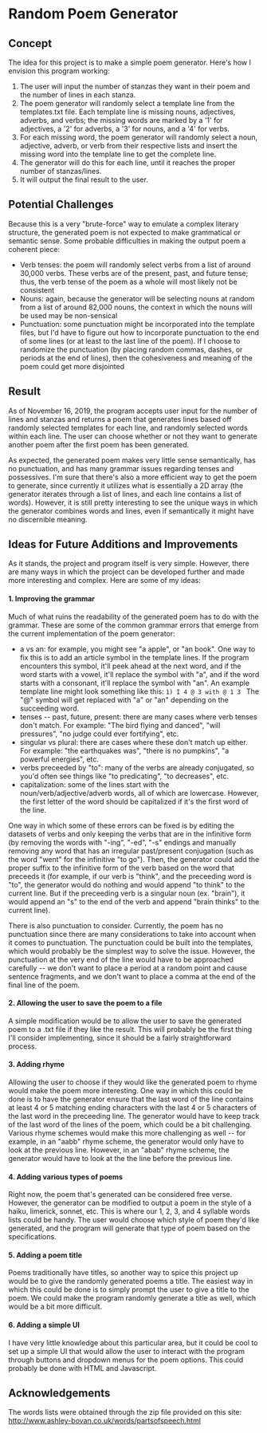 # Random Poem Generator 

## Concept 
The idea for this project is to make a simple poem generator.  Here's how I envision this program working:
1. The user will input the number of stanzas they want in their poem and the number of lines in each stanza.
2. The poem generator will randomly select a template line from the templates.txt file. Each template line is missing nouns, adjectives, adverbs, and verbs; the missing words are marked by a '1' for adjectives, a '2' for adverbs, a '3' for nouns, and a '4' for verbs. 
3. For each missing word, the poem generator will randomly select a noun, adjective, adverb, or verb from their respective lists and insert the missing word into the template line to get the complete line.
4. The generator will do this for each line, until it reaches the proper number of stanzas/lines. 
5. It will output the final result to the user. 

## Potential Challenges 

Because this is a very "brute-force" way to emulate a complex literary structure, the generated poem is not expected to make grammatical or semantic sense. Some probable difficulties in making the output poem a coherent piece:
- Verb tenses: the poem will randomly select verbs from a list of around 30,000 verbs. These verbs are of the present, past, and future tense; thus, the verb tense of the poem as a whole will most likely not be consistent
- Nouns: again, because the generator will be selecting nouns at random from a list of around 82,000 nouns, the context in which the nouns will be used may be non-sensical 
- Punctuation: some punctuation might be incorporated into the template files, but I'd have to figure out how to incorporate punctuation to the end of some lines (or at least to the last line of the poem). If I choose to randomize the punctuation (by placing random commas, dashes, or periods at the end of lines), then the cohesiveness and meaning of the poem could get more disjointed 

## Result 

As of November 16, 2019, the program accepts user input for the number of lines and stanzas and returns a poem that generates lines based off randomly selected templates for each line, and randomly selected words within each line. The user can choose whether or not they want to generate another poem after the first poem has been generated.

As expected, the generated poem makes very little sense semantically, has no punctuation, and has many grammar issues regarding tenses and possessives. I'm sure that there's also a more efficient way to get the poem to generate, since currently it utilizes what is essentially a 2D array (the generator iterates through a list of lines, and each line contains a list of words). However, it is still pretty interesting to see the unique ways in which the generator combines words and lines, even if semantically it might have no discernible meaning. 

## Ideas for Future Additions and Improvements 

As it stands, the project and program itself is very simple. However, there are many ways in which the project can be developed further and made more interesting and complex. Here are some of my ideas:

#### 1. Improving the grammar
Much of what ruins the readability of the generated poem has to do with the grammar. These are some of the common grammar errors that emerge from the current implementation of the poem generator:
- a vs an: for example, you might see "a apple", or "an book". One way to fix this is to add an article symbol in the template lines. If the program encounters this symbol, it'll peek ahead at the next word, and if the word starts with a vowel, it'll replace the symbol with "a", and if the word starts with a consonant, it'll replace the symbol with "an".
An example template line might look something like this:
      ```
      1) I 4 @ 3 with @ 1 3 
      ```
   The "@" symbol will get replaced with "a" or "an" depending on the succeeding word. 
- tenses -- past, future, present: there are many cases where verb tenses don't match. For example: "The bird flying and danced", "will pressures", "no judge could ever fortifying", etc. 
- singular vs plural: there are cases where these don't match up either. For example: "the earthquakes was", "there is no pumpkins", "a powerful energies", etc.    
- verbs preceeded by "to": many of the verbs are already conjugated, so you'd often see things like "to predicating", "to decreases", etc. 
- capitalization: some of the lines start with the noun/verb/adjective/adverb words, all of which are lowercase. However, the first letter of the word should be capitalized if it's the first word of the line.

One way in which some of these errors can be fixed is by editing the datasets of verbs and only keeping the verbs that are in the infinitive form (by removing the words with "-ing", "-ed", "-s" endings and manually removing any word that has an irregular past/present conjugation (such as the word "went" for the infinitive "to go"). Then, the generator could add the proper suffix to the infinitive form of the verb based on the word that preceeds it (for example, if our verb is "think", and the preceeding word is "to", the generator would do nothing and would append "to think" to the current line. But if the preceeding verb is a singular noun (ex. "brain"), it would append an "s" to the end of the verb and append "brain thinks" to the current line).  

There is also punctuation to consider. Currently, the poem has no punctuation since there are many considerations to take into account when it comes to punctuation. The punctuation could be built into the templates, which would probably be the simplest way to solve the issue. However, the punctuation at the very end of the line would have to be approached carefully -- we don't want to place a period at a random point and cause sentence fragments, and we don't want to place a comma at the end of the final line of the poem. 

#### 2. Allowing the user to save the poem to a file
A simple modification would be to allow the user to save the generated poem to a .txt file if they like the result. This will probably be the first thing I'll consider implementing, since it should be a fairly straightforward process. 
#### 3. Adding rhyme
Allowing the user to choose if they would like the generated poem to rhyme would make the poem more interesting. One way in which this could be done is to have the generator ensure that the last word of the line contains at least 4 or 5 matching ending characters with the last 4 or 5 characters of the last word in the preceeding line. The generator would have to keep track of the last word of the lines of the poem, which could be a bit challenging. Various rhyme schemes would make this more challenging as well -- for example, in an "aabb" rhyme scheme, the generator would only have to look at the previous line. However, in an "abab" rhyme scheme, the generator would have to look at the the line before the previous line.    
#### 4. Adding various types of poems
Right now, the poem that's generated can be considered free verse. However, the generator can be modified to output a poem in the style of a haiku, limerick, sonnet, etc. This is where our 1, 2, 3, and 4 syllable words lists could be handy. The user would choose which style of poem they'd like generated, and the program will generate that type of poem based on the specifications. 
#### 5. Adding a poem title 
Poems traditionally have titles, so another way to spice this project up would be to give the randomly generated poems a title. The easiest way in which this could be done is to simply prompt the user to give a title to the poem. We could make the program randomly generate a title as well, which would be a bit more difficult.    
#### 6. Adding a simple UI 
I have very little knowledge about this particular area, but it could be cool to set up a simple UI that would allow the user to interact with the program through buttons and dropdown menus for the poem options. This could probably be done with HTML and Javascript. 

## Acknowledgements
The words lists were obtained through the zip file provided on this site: 
http://www.ashley-bovan.co.uk/words/partsofspeech.html 
